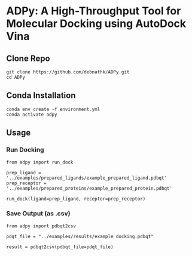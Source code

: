 # ADPy: A High-Throughput Tool for Molecular Docking using AutoDock Vina

## Clone Repo

```
git clone https://github.com/debnathk/ADPy.git
cd ADPy
```

## Conda Installation

```
conda env create -f environment.yml
conda activate adpy
```

## Usage

### Run Docking

```
from adpy import run_dock

prep_ligand = '../examples/prepared_ligands/example_prepared_ligand.pdbqt'
prep_receptor = '../examples/prepared_proteins/example_prepared_protein.pdbqt'

run_dock(ligand=prep_ligand, receptor=prep_receptor)
```

### Save Output (as .csv)

```
from adpy import pdbqt2csv

pdqt_file = "../examples/results/example_docking.pdbqt"

result = pdbqt2csv(pdbqt_file=pdqt_file)
```
